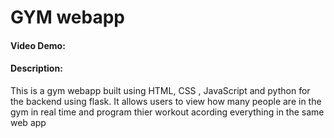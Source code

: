 # GYM webapp

#### Video Demo: <URL HERE>

#### Description:

This is a gym webapp built using HTML, CSS , JavaScript and python for the backend using flask. It allows users to view how many people are in the gym in real time and program thier workout acording everything in the same web app
